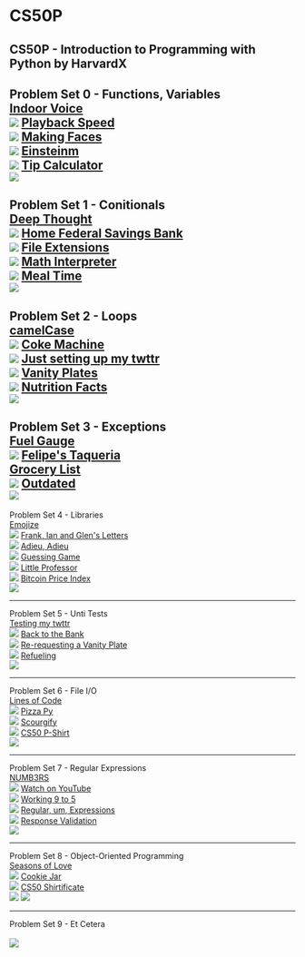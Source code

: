 # CS50P
CS50P - Introduction to Programming with Python by HarvardX
---
Problem Set 0 - Functions, Variables<br>
[Indoor Voice](/ProblemSet0/indoor.py)<br>
![](/ProblemSet0/indoor.png)
[Playback Speed](/ProblemSet0/playback.py)<br>
![](/ProblemSet0/playback.png)
[Making Faces](/ProblemSet0/faces.py)<br>
![](/ProblemSet0/faces.png)
[Einsteinm](/ProblemSet0/einstein.py)<br>
![](/ProblemSet0/einstein.png)
[Tip Calculator](/ProblemSet0/tip.py)<br>
![](/ProblemSet0/tip.png)
---
Problem Set 1 - Conitionals<br>
[Deep Thought](/ProblemSet1/deep.py)<br>
![](/ProblemSet1/deep.png)
[Home Federal Savings Bank](/ProblemSet1/bank.py)<br>
![](/ProblemSet1/bank.png)
[File Extensions](/ProblemSet1/extensions.py)<br>
![](/ProblemSet1/extensions.png)
[Math Interpreter](/ProblemSet1/interpreter.py)<br>
![](/ProblemSet1/interpreter.png)
[Meal Time](/ProblemSet1/meal.py)<br>
![](/ProblemSet1/meal.png)
---
Problem Set 2 - Loops<br>
[camelCase](/ProblemSet2/camel.py)<br>
![](/ProblemSet2/camel.png)
[Coke Machine](/ProblemSet2/coke.py)<br>
![](/ProblemSet2/coke.png)
[Just setting up my twttr](/ProblemSet2/twttr.py)<br>
![](/ProblemSet2/twttr.png)
[Vanity Plates](/ProblemSet2/plates.py)<br>
![](/ProblemSet2/plates.png)
[Nutrition Facts](/ProblemSet2/nutrition.py)<br>
![](/ProblemSet2/nutrition.png)
---
Problem Set 3 - Exceptions<br>
[Fuel Gauge](/ProblemSet3/fuel.py)<br>
![](/ProblemSet3/fuel.png)
[Felipe's Taqueria](/ProblemSet3/taqueria.py)<br>
[Grocery List](/ProblemSet3/grocery.py)<br>
![](/ProblemSet3/grocery.png)
[Outdated](/ProblemSet3/outdated.py)<br>
![](/ProblemSet3/outdated.png)
---
Problem Set 4 - Libraries<br>
[Emojize](/ProblemSet4/emojize.py)<br>
![](/ProblemSet4/emojize.png)
[Frank, Ian and Glen's Letters](/ProblemSet4/figlet.py)<br>
![](/ProblemSet4/figlet.png)
[Adieu, Adieu](/ProblemSet4/adieu.py)<br>
![](/ProblemSet4/adieu.png)
[Guessing Game](/ProblemSet4/game.py)<br>
![](/ProblemSet4/game.png)
[Little Professor](/ProblemSet4/professor.py)<br>
![](/ProblemSet4/professor.png)
[Bitcoin Price Index](/ProblemSet4/bitcoin.py)<br>
![](/ProblemSet4/bitcoin.png)

---
Problem Set 5 - Unti Tests<br>
[Testing my twttr](/ProblemSet5/test_twttr.py)<br>
![](/ProblemSet5/test_twttr.png)
[Back to the Bank](/ProblemSet5/test_bank.py)<br>
![](/ProblemSet5/test_bank.png)
[Re-requesting a Vanity Plate](/ProblemSet5/test_plates.py)<br>
![](/ProblemSet5/test_plates.png)
[Refueling](/ProblemSet5/test_fuel.py)<br>
![](/ProblemSet5/test_fuel.png)

---
Problem Set 6 - File I/O<br>
[Lines of Code](/ProblemSet6/lines.py)<br>
![](/ProblemSet6/lines.png)
[Pizza Py](/ProblemSet6/pizza.py)<br>
![](/ProblemSet6/pizza.png)
[Scourgify](/ProblemSet6/scourgify.py)<br>
![](/ProblemSet6/scourgify.png)
[CS50 P-Shirt](/ProblemSet6/scourgify.py)<br>
![](/ProblemSet6/scourgify.png)

---
Problem Set 7 - Regular Expressions<br>
[NUMB3RS](/ProblemSet7/numb3rs.py)<br>
![](/ProblemSet7/numb3rs.png)
[Watch on YouTube](/ProblemSet7/watch.py)<br>
![](/ProblemSet7/watch.png)
[Working 9 to 5](/ProblemSet7/working.py)<br>
![](/ProblemSet7/working.png)
[Regular, um, Expressions](/ProblemSet7/um.py)<br>
![](/ProblemSet7/um.png)
[Response Validation](/ProblemSet7/resoonse.py)<br>
![](/ProblemSet7/response.png)

---
Problem Set 8 - Object-Oriented Programming<br>
[Seasons of Love](/ProblemSet8/seasons.py)<br>
![](/ProblemSet8/seasons.png)
[Cookie Jar](/ProblemSet8/jar.py)<br>
![](/ProblemSet8/jar.png)
[CS50 Shirtificate](/ProblemSet8/shirtificate.py)<br>
![](/ProblemSet8/shirtificateoutput.png)
![](/ProblemSet8/shirtificateHW.png)

---
Problem Set 9 - Et Cetera<br>
[](/ProblemSet9/.py)<br>
![](/ProblemSet9/.png)

